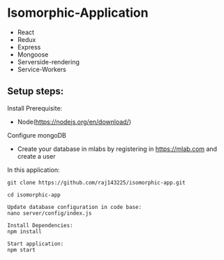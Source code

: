 # Isomorphic-Application

	
 * React
 * Redux
 * Express
 * Mongoose
 * Serverside-rendering
 * Service-Workers


## Setup steps:

Install Prerequisite:

* Node(https://nodejs.org/en/download/)

Configure mongoDB 

* Create your database in mlabs by registering in https://mlab.com and create a user

In this application:

```setup
git clone https://github.com/raj143225/isomorphic-app.git

cd isomorphic-app

Update database configuration in code base:
nano server/config/index.js

Install Dependencies:
npm install

Start application:
npm start
```
